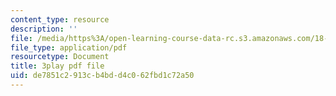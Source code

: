 ```yaml
---
content_type: resource
description: ''
file: /media/https%3A/open-learning-course-data-rc.s3.amazonaws.com/18-03sc-differential-equations-fall-2011/de7851c2913cb4bdd4c062fbd1c72a50_76WdBlGpxVw.pdf
file_type: application/pdf
resourcetype: Document
title: 3play pdf file
uid: de7851c2-913c-b4bd-d4c0-62fbd1c72a50
---
```

